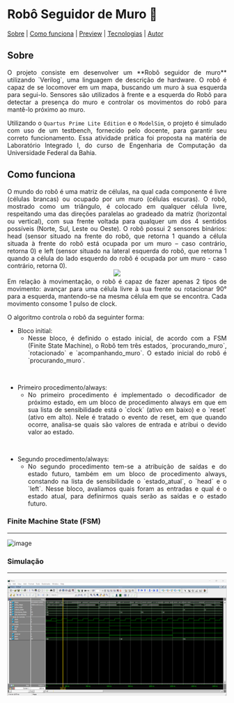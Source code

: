 <h1>
  Robô Seguidor de Muro 🤖
</h1>

<p>
 <a href="#-sobre">Sobre</a> | 
 <a href="#-como-funciona">Como funciona</a> | 
 <a href="-preview">Preview</a> |
 <a href="#-tecnologias">Tecnologias</a> | 
 <a href="#-autor">Autor</a>
</p>


## Sobre 

<div align="justify">O projeto consiste em desenvolver um **Robô seguidor de muro** utilizando `Verilog`, uma linguagem de descrição de hardware. O robô é capaz de se locomover em um mapa, buscando um muro à sua esquerda para segui-lo. Sensores são utilizados à frente e a esquerda do Robô para detectar a presença do muro e controlar os movimentos do robô para mantê-lo próximo ao muro.

Utilizando o `Quartus Prime Lite Edition` e o `ModelSim`, o projeto é simulado com uso de um testbench, fornecido pelo docente, para garantir seu correto funcionamento. Essa atividade prática foi proposta na matéria de Laboratório Integrado I, do curso de Engenharia de Computação da Universidade Federal da Bahia.</div>


## Como funciona 

<div align="justify">O mundo do robô é uma matriz de células, na qual cada componente é livre (células brancas) ou ocupado por um muro (células escuras). O robô, mostrado como um triângulo, é colocado em qualquer célula livre, respeitando uma das direções paralelas ao gradeado da matriz (horizontal ou vertical), com sua frente voltada para qualquer um dos 4 sentidos possíveis (Norte, Sul, Leste ou Oeste). O robô possui 2 sensores binários: head (sensor situado na frente do robô, que retorna 1 quando a célula situada à frente do robô está ocupada por um muro – caso contrário, retorna 0) e left (sensor situado na lateral esquerda do robô, que retorna 1 quando a célula do lado esquerdo do robô é ocupada por um muro - caso contrário, retorna 0).</div>


<div align="center">
  <img src="https://github.com/RuanCxrdoso/Projeto-Robo/assets/86266893/9d9be081-142d-4b54-ac60-9bdfbbc6e3bc" alt"Mapa">
</div>

<div align="justify">Em relação à movimentação, o robô é capaz de fazer apenas 2 tipos de movimento: avançar para uma célula livre à sua frente ou rotacionar 90° para a esquerda, mantendo-se na mesma célula em que se encontra. Cada movimento consome 1 pulso de clock.</div>

O algoritmo controla o robô da seguinter forma:
- Bloco initial:
  + <div align="justify"> Nesse bloco, é definido o estado inicial, de acordo com a FSM (Finite State Machine), o Robô tem três estados, `procurando_muro`, `rotacionado` e `acompanhando_muro`. O estado inicial do robô é `procurando_muro`. </div>

<br>

- Primeiro procedimento/always:
  + <div align="justify">No primeiro procedimento é implementado o decodificador de próximo estado, em um bloco de procedimento always em que em sua lista de sensibilidade está o `clock` (ativo em baixo) e o `reset` (ativo em alto). Nele é tratado o evento de reset, em que quando ocorre, analisa-se quais são valores de entrada e atribui o devido valor ao estado.</div>

<br>

- Segundo procedimento/always:
  + <div align="justify">No segundo procedimento tem-se a atribuição de saídas e do estado futuro, também em um bloco de procedimento always, constando na lista de sensibilidade o `estado_atual`, o `head` e o `left`. Nesse bloco, avaliamos quais foram as entradas e qual é o estado atual, para definirmos quais serão as saídas e o estado futuro.</div>



### Finite Machine State (FSM)
---

  ![image](https://github.com/RuanCxrdoso/Projeto-Robo/assets/86266893/c9fd36c3-83a7-4a35-815e-55a09589197d)

### Simulação
---
  ![Alt text](image.png)

